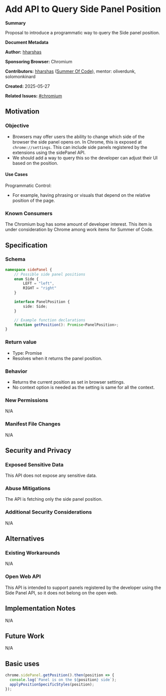 # Add API to Query Side Panel Position

**Summary**

Proposal to introduce a programmatic way to query the Side panel position.

**Document Metadata**

**Author:** [hharshas](https://github.com/hharshas)

**Sponsoring Browser:** Chromium

**Contributors:** [hharshas](https://github.com/hharshas)
([Summer Of Code](https://summerofcode.withgoogle.com/)), mentor: oliverdunk, solomonkinard

**Created:** 2025-05-27

**Related Issues:** [#chromium](https://issues.chromium.org/issues/406511291)

## Motivation

### Objective

* Browsers may offer users the ability to change which side of the browser
  the side panel opens on. In Chrome, this is exposed at `chrome://settings`.
  This can include side panels registered by the extensions using the sidePanel API.
* We should add a way to query this so the developer can adjust their UI
  based on the position.

#### Use Cases

Programmatic Control: 
* For example, having phrasing or visuals that depend on the relative position of the page.

### Known Consumers

The Chromium bug has some amount of developer interest. This item is under
consideration by Chrome among work items for Summer of Code.

## Specification

### Schema

```typescript
namespace sidePanel {
    // Possible side panel positions
    enum Side {
        LEFT = "left",
        RIGHT = "right"
    }

    interface PanelPosition {
        side: Side;
    }

    // Example function declarations
    function getPosition(): Promise<PanelPosition>;
}
```

### Return value

* Type: Promise<void>
* Resolves when it returns the panel position.

### Behavior

* Returns the current position as set in browser settings.
* No context option is needed as the setting is same for all the context.

### New Permissions

N/A

### Manifest File Changes

N/A

## Security and Privacy

### Exposed Sensitive Data

This API does not expose any sensitive data.

### Abuse Mitigations

The API is fetching only the side panel position.

### Additional Security Considerations

N/A

## Alternatives

### Existing Workarounds

N/A

### Open Web API

This API is intended to support panels registered by
the developer using the Side Panel API, so it does not belong on the open web.

## Implementation Notes

N/A

## Future Work

N/A

## Basic uses

```typescript
chrome.sidePanel.getPosition().then(position => {
  console.log(`Panel is on the ${position} side`);
  applyPositionSpecificStyles(position);
});
```
